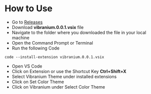 # How to Use
- Go to [Releases](https://github.com/abirbhattacharya82/Vibranium-VS-Code-Theme/releases/tag/Latest)
- Download __vibranium.0.0.1.vsix__ file
- Navigate to the folder where you downloaded the file in your local machine
- Open the Command Prompt or Terminal
- Run the following Code
```
code --install-extension vibranium.0.0.1.vsix
```
- Open VS Code
- Click on Extension or use the Shortcut Key __Ctrl+Shift+X__
- Select Vibranium Theme under installed extensions
- Click on Set Color Theme
- Click on Vibranium under Select Color Theme